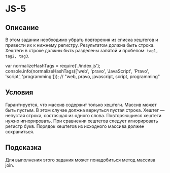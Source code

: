 # JS-5

## Описание
В этом задании необходимо убрать повторения из списка хештегов и привести их к нижнему регистру. Результатом должна быть строка. Хештеги в строке должны быть разделены запятой и пробелом: `tag1, tag2, tag3`.

var normalizeHashTags = require('./index.js');
console.info(normalizeHashTags(['web', 'pravo', 'JavaScript', 'Pravo', 'script', 'programming']));
// "web, pravo, javascript, script, programming"

## Условия
Гарантируется, что массив содержит только хештеги.
Массив может быть пустым. В этом случае должна вернуться пустая строка.
Хештег — непустая строка, состоящая из одного слова.
Повторяющиеся хештеги нужно игнорировать.
При сравнении хештегов следует игнорировать регистр букв.
Порядок хештегов из исходного массива должен сохраниться.

## Подсказка
Для выполнения этого задания может понадобиться метод массива join.

